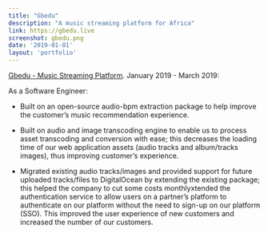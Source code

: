 ```yaml
---
title: "Gbedu"
description: "A music streaming platform for Africa"
link: https://gbedu.live
screenshot: gbedu.png
date: '2019-01-01'
layout: 'portfolio'
---
```


[Gbedu - Music Streaming Platform](https://gbedu.live). January 2019 - March 2019:

As a Software Engineer:
- Built on an open-source audio-bpm extraction package to help improve the customer’s music recommendation experience.

- Built on audio and image transcoding engine to enable us to process asset transcoding and conversion with ease; this decreases the loading time of our web application assets (audio tracks and album/tracks images), thus improving customer’s experience.

- Migrated existing audio tracks/images and provided support for future uploaded tracks/files to DigitalOcean by extending the existing package; this helped the company to cut some costs monthlyxtended the authentication service to allow users on a partner’s platform to authenticate on our platform without the need to sign-up on our platform (SSO). This improved the user experience of new customers and increased the number of our customers.
